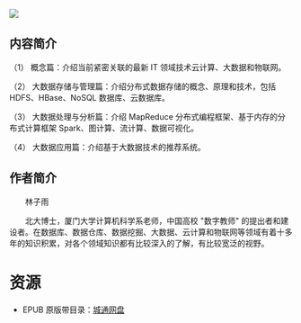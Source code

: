 ![](http://img3m5.ddimg.cn/29/12/24189095-1_u_3.jpg)

## 内容简介

（1） 概念篇：介绍当前紧密关联的最新 IT 领域技术云计算、大数据和物联网。 

（2） 大数据存储与管理篇：介绍分布式数据存储的概念、原理和技术，包括 HDFS、HBase、NoSQL 数据库、云数据库。 

（3） 大数据处理与分析篇：介绍 MapReduce 分布式编程框架、基于内存的分布式计算框架 Spark、图计算、流计算、数据可视化。 

（4） 大数据应用篇：介绍基于大数据技术的推荐系统。 

## 作者简介

　　林子雨

　　北大博士，厦门大学计算机科学系老师，中国高校 "数字教师" 的提出者和建设者。在数据库、数据仓库、数据挖掘、大数据、云计算和物联网等领域有着十多年的知识积累，对各个领域知识都有比较深入的了解，有比较宽泛的视野。

# 资源

* EPUB 原版带目录：[城通网盘](https://u11215426.pipipan.com/fs/11215426-372416468)
